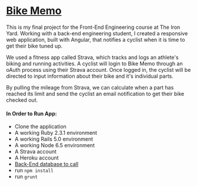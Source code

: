 # [Bike Memo](https://bike-memo.herokuapp.com)

This is my final project for the Front-End Engineering course at The Iron Yard. Working with a back-end engineering student, I created a responsive web application, built with Angular, that notifies a cyclist when it is time to get their bike tuned up.

We used a fitness app called Strava, which tracks and logs an athlete's biking and running activities. A cyclist will login to Bike Memo through an oAuth process using their Strava account. Once logged in, the cyclist will be directed to input information about their bike and it's individual parts.

By pulling the mileage from Strava, we can calculate when a part has reached its limit and send the cyclist an email notification to get their bike checked out.

#### In Order to Run App:
- Clone the application
- A working Ruby 2.3.1 environment
- A working Rails 5.0 environment
- A working Node 6.5 environment
- A Strava account
- A Heroku account
- [Back-End database to call](https://github.com/Cycling-app/cycling-main)
- run `npm install`
- run `grunt`
